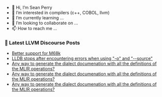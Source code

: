 - 👋 Hi, I’m Sean Perry
- 👀 I’m interested in compilers (c++, COBOL, llvm)
- 🌱 I’m currently learning ...
- 💞️ I’m looking to collaborate on ...
- 📫 How to reach me ...

<!---
s66perry/s66perry is a ✨ special ✨ repository because its `README.md` (this file) appears on your GitHub profile.
You can click the Preview link to take a look at your changes.
--->
### 📕 Latest LLVM Discourse Posts

<!-- DISCOURSE-LLVM:START -->
- [Better support for M68k](https://discourse.llvm.org/t/better-support-for-m68k/60679/1)
- [LLDB stops after encountering errors when using &quot;-o&quot; and &quot;--source&quot;](https://discourse.llvm.org/t/lldb-stops-after-encountering-errors-when-using-o-and-source/60678/1)
- [Any way to generate the dialect documenation with all the definitions of the MLIR operations?](https://discourse.llvm.org/t/any-way-to-generate-the-dialect-documenation-with-all-the-definitions-of-the-mlir-operations/60675/3)
- [Any way to generate the dialect documenation with all the definitions of the MLIR operations?](https://discourse.llvm.org/t/any-way-to-generate-the-dialect-documenation-with-all-the-definitions-of-the-mlir-operations/60675/2)
- [Any way to generate the dialect documenation with all the definitions of the MLIR operations?](https://discourse.llvm.org/t/any-way-to-generate-the-dialect-documenation-with-all-the-definitions-of-the-mlir-operations/60675/1)
<!-- DISCOURSE-LLVM:END -->
